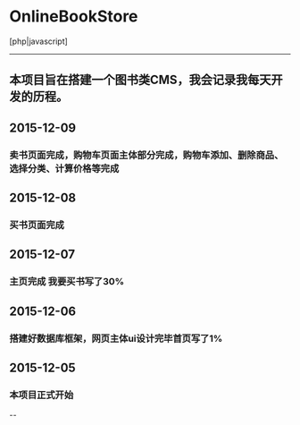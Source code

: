 # OnlineBookStore

[php|javascript]

---
## 本项目旨在搭建一个图书类CMS，我会记录我每天开发的历程。 ##
## 2015-12-09 ##
### 卖书页面完成，购物车页面主体部分完成，购物车添加、删除商品、选择分类、计算价格等完成 ###
## 2015-12-08 ##
### 买书页面完成  ###
## 2015-12-07 ##
### 主页完成 我要买书写了30% ###
## 2015-12-06 ##
### 搭建好数据库框架，网页主体ui设计完毕首页写了1% ###
## 2015-12-05 ##
### 本项目正式开始 ###
--
